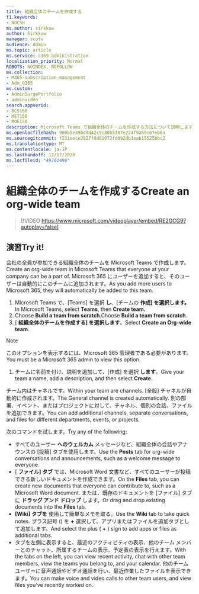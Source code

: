 ```yaml
---
title: 組織全体のチームを作成する
f1.keywords:
- NOCSH
ms.author: sirkkuw
author: Sirkkuw
manager: scotv
audience: Admin
ms.topic: article
ms.service: o365-administration
localization_priority: Normal
ROBOTS: NOINDEX, NOFOLLOW
ms.collection:
- M365-subscription-management
- Adm_O365
ms.custom:
- AdminSurgePortfolio
- adminvideo
search.appverid:
- BCS160
- MET150
- MOE150
description: Microsoft Teams で組織全体のチームを作成する方法について説明します。
ms.openlocfilehash: 900b5e39bd8d42c9c80b5307e224f9a59c67eb6a
ms.sourcegitcommit: f231eece2927f0d01072fd092db1eab15525bbc2
ms.translationtype: MT
ms.contentlocale: ja-JP
ms.lasthandoff: 12/17/2020
ms.locfileid: "49702490"
---
```

# <a name="create-an-org-wide-team"></a><span data-ttu-id="3b0b8-103">組織全体のチームを作成する</span><span class="sxs-lookup"><span data-stu-id="3b0b8-103">Create an org-wide team</span></span>

> [!VIDEO https://www.microsoft.com/videoplayer/embed/RE2GCG9?autoplay=false]

## <a name="try-it"></a><span data-ttu-id="3b0b8-104">演習</span><span class="sxs-lookup"><span data-stu-id="3b0b8-104">Try it!</span></span>

<span data-ttu-id="3b0b8-105">会社の全員が参加できる組織全体のチームを Microsoft Teams で作成します。</span><span class="sxs-lookup"><span data-stu-id="3b0b8-105">Create an org-wide team in Microsoft Teams that everyone at your company can be a part of.</span></span> <span data-ttu-id="3b0b8-106">Microsoft 365 にユーザーを追加すると、そのユーザーは自動的にこのチームに追加されます。</span><span class="sxs-lookup"><span data-stu-id="3b0b8-106">As you add more users to Microsoft 365, they will automatically be added to this team.</span></span>

1. <span data-ttu-id="3b0b8-107">Microsoft Teams で、[Teams] を選択  **し**、[チームの **作成] を選択します。**</span><span class="sxs-lookup"><span data-stu-id="3b0b8-107">In Microsoft Teams, select  **Teams**, then **Create team.**</span></span>
2. <span data-ttu-id="3b0b8-108">Choose  **Build a team from scratch**.</span><span class="sxs-lookup"><span data-stu-id="3b0b8-108">Choose  **Build a team from scratch**.</span></span>
3. <span data-ttu-id="3b0b8-109">[  **組織全体のチームを作成する] を選択します**。</span><span class="sxs-lookup"><span data-stu-id="3b0b8-109">Select  **Create an Org-wide team**.</span></span>

> [!NOTE]
> <span data-ttu-id="3b0b8-110">このオプションを表示するには、Microsoft 365 管理者である必要があります。</span><span class="sxs-lookup"><span data-stu-id="3b0b8-110">You must be a Microsoft 365 admin to view this option.</span></span>

1. <span data-ttu-id="3b0b8-111">チームに名前を付け、説明を追加して、[作成] を選択  **します**。</span><span class="sxs-lookup"><span data-stu-id="3b0b8-111">Give your team a name, add a description, and then select  **Create**.</span></span>

<span data-ttu-id="3b0b8-112">チーム内はチャネルです。</span><span class="sxs-lookup"><span data-stu-id="3b0b8-112">Within your team are channels.</span></span> <span data-ttu-id="3b0b8-113">[全般] チャネルが自動的に作成されます。</span><span class="sxs-lookup"><span data-stu-id="3b0b8-113">The General channel is created automatically.</span></span> <span data-ttu-id="3b0b8-114">別の部署、イベント、またはプロジェクトに対して、チャネル、個別の会話、ファイルを追加できます。</span><span class="sxs-lookup"><span data-stu-id="3b0b8-114">You can add additional channels, separate conversations, and files for different departments, events, or projects.</span></span>

<span data-ttu-id="3b0b8-115">次のコマンドを試します。</span><span class="sxs-lookup"><span data-stu-id="3b0b8-115">Try any of the following:</span></span>

- <span data-ttu-id="3b0b8-116">すべてのユーザー  **へのウェルカム** メッセージなど、組織全体の会話やアナウンスの [投稿] タブを使用します。</span><span class="sxs-lookup"><span data-stu-id="3b0b8-116">Use the  **Posts** tab for org-wide conversations and announcements, such as a welcome message to everyone.</span></span>
- <span data-ttu-id="3b0b8-117">[  **ファイル] タブ** では、Microsoft Word 文書など、すべてのユーザーが投稿できる新しいドキュメントを作成できます。</span><span class="sxs-lookup"><span data-stu-id="3b0b8-117">On the  **Files** tab, you can create new documents that everyone can contribute to, such as a Microsoft Word document.</span></span> <span data-ttu-id="3b0b8-118">または、既存のドキュメントを [ファイル] タブに  **ドラッグ アンド ドロップ** します。</span><span class="sxs-lookup"><span data-stu-id="3b0b8-118">Or drag and drop existing documents into the  **Files** tab.</span></span>
- <span data-ttu-id="3b0b8-119">**[Wiki] タブを** 使用して簡単なメモを取る。</span><span class="sxs-lookup"><span data-stu-id="3b0b8-119">Use the  **Wiki** tab to take quick notes.</span></span> <span data-ttu-id="3b0b8-120">プラス記号 () を **+** 選択して、アプリまたはファイルを追加タブとして追加します。</span><span class="sxs-lookup"><span data-stu-id="3b0b8-120">And select the plus ( **+** ) sign to add apps or files as additional tabs.</span></span>
- <span data-ttu-id="3b0b8-121">タブを左側に表示すると、最近のアクティビティの表示、他のチーム メンバーとのチャット、所属するチームの表示、予定表の表示を行えます。</span><span class="sxs-lookup"><span data-stu-id="3b0b8-121">With the tabs on the left, you can view recent activity, chat with other team members, view the teams you belong to, and your calendar.</span></span> <span data-ttu-id="3b0b8-122">他のチーム ユーザーに音声通話やビデオ通話を行い、最近作業したファイルを表示できます。</span><span class="sxs-lookup"><span data-stu-id="3b0b8-122">You can make voice and video calls to other team users, and view files you've recently worked on.</span></span>